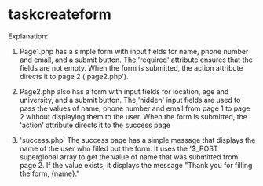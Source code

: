 # taskcreateform
Explanation:
1. Page1.php 
has a simple form with input fields for name, phone number and email, and a submit button.
The 'required' attribute ensures that the fields are not empty.
When the form is submitted, the action attribute directs it to page 2 ('page2.php').

2. Page2.php also
has a form with input fields for location, age and university, and a submit button.
The 'hidden' input fields are used to pass the values of name, phone number and email from page 1 to page 2 without displaying them to the user.
When the form is submitted, the 'action' attribute directs it to the success page

3. 'success.php'
The success page has a simple message that displays the name of the user who filled out the form.
It uses the '$_POST superglobal array to get the value of name that was submitted from page 2.
If the value exists, it displays the message "Thank you for filling the form, {name}."
